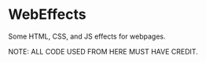 # WebEffects
Some HTML, CSS, and JS effects for webpages.

NOTE: ALL CODE USED FROM HERE MUST HAVE CREDIT.
